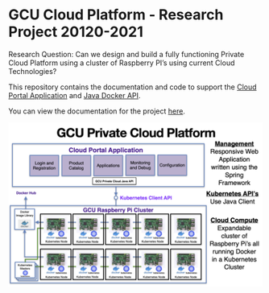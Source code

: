 # GCU Cloud Platform - Research Project 20120-2021

Research Question: Can we design and build a fully functioning Private Cloud Platform using a cluster of Raspberry PI’s using current Cloud Technologies?

This repository contains the documentation and code to support the [Cloud Portal Application](https://github.com/markreha/cloudrdp-springboot/blob/master/portal-app/README.md) and [Java Docker API](https://github.com/markreha/cloudrdp-springboot/blob/master/java-api/README.md).

You can view the documentation for the project [here](https://github.com/markreha/cloudrdp-springboot/blob/master/docs/README.md). 

<p align="center">
	<img src="docs/images/block_diagram.png" alt="Cloud High Level Block Diagram"/>
</p>
